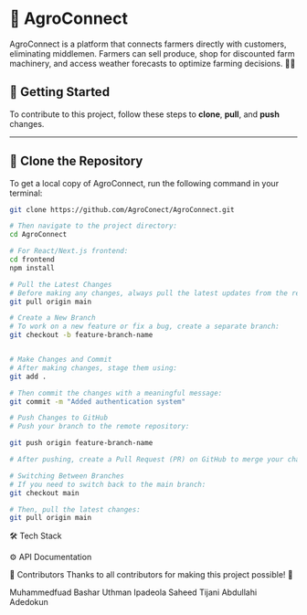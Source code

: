 # 🌱 AgroConnect

AgroConnect is a platform that connects farmers directly with customers, eliminating middlemen. Farmers can sell produce, shop for discounted farm machinery, and access weather forecasts to optimize farming decisions. 🚜🌾  

## 📌 Getting Started  

To contribute to this project, follow these steps to **clone**, **pull**, and **push** changes.  

---

## **🔹 Clone the Repository**  
To get a local copy of AgroConnect, run the following command in your terminal:  

```sh
git clone https://github.com/AgroConect/AgroConnect.git

# Then navigate to the project directory:
cd AgroConnect

# For React/Next.js frontend:
cd frontend  
npm install  

# Pull the Latest Changes
# Before making any changes, always pull the latest updates from the repository:
git pull origin main

# Create a New Branch
# To work on a new feature or fix a bug, create a separate branch:
git checkout -b feature-branch-name


# Make Changes and Commit
# After making changes, stage them using:
git add .

# Then commit the changes with a meaningful message:
git commit -m "Added authentication system"

# Push Changes to GitHub
# Push your branch to the remote repository:

git push origin feature-branch-name

# After pushing, create a Pull Request (PR) on GitHub to merge your changes into the main branch.

# Switching Between Branches
# If you need to switch back to the main branch:
git checkout main

# Then, pull the latest changes:
git pull origin main

```
🛠 Tech Stack

⚙️ API Documentation


🤝 Contributors
Thanks to all contributors for making this project possible! 💪

Muhammedfuad Bashar
Uthman Ipadeola
Saheed Tijani
Abdullahi Adedokun